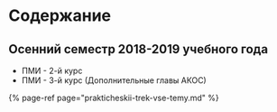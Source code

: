 # Содержание

## Осенний семестр 2018-2019 учебного года

* ПМИ - 2-й курс
* ПМИ - 3-й курс \(Дополнительные главы АКОС\)

{% page-ref page="prakticheskii-trek-vse-temy.md" %}



